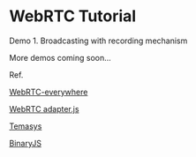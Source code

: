 # WebRTC Tutorial

Demo 1. Broadcasting with recording mechanism

More demos coming soon...

Ref.

[WebRTC-everywhere](https://github.com/sarandogou/webrtc-everywhere)

[WebRTC adapter.js](https://github.com/sarandogou/webrtc/blob/master/samples/web/js/adapter.js)

[Temasys](https://temasys.atlassian.net/wiki/display/TWPP/How+to+integrate+the+Temasys+WebRTC+Plugin+into+your+website)

[BinaryJS](https://github.com/binaryjs/binaryjs)